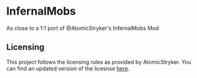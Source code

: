 # InfernalMobs

As close to a 1:1 port of @AtomicStryker's InfernalMobs Mod 

## Licensing

This project follows the licensing rules as provided by AtomicStryker.
You can find an updated version of the licesnse [here](http://www.atomicstryker.net/about.php).

